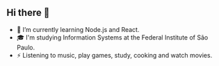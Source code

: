 ## Hi there 👋

- 🌱 I’m currently learning Node.js and React.
- 🎓 I'm studying Information Systems at the Federal Institute of São Paulo.
- ⚡ Listening to music, play games, study, cooking and watch movies.

